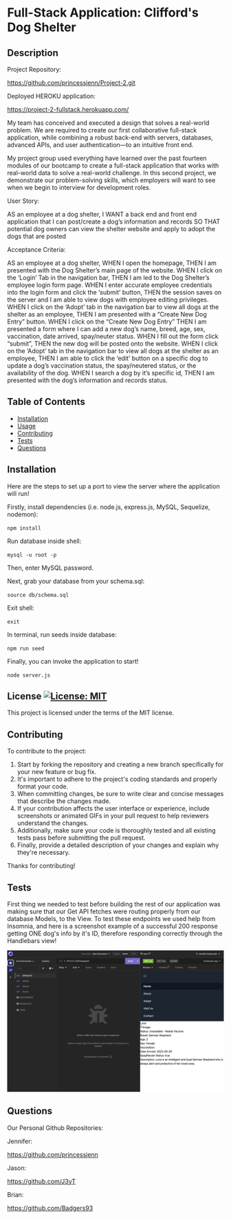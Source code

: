 # Full-Stack Application: Clifford's Dog Shelter

## Description

Project Repository:

 https://github.com/princessjenn/Project-2.git

Deployed HEROKU application:

 https://project-2-fullstack.herokuapp.com/

My team has conceived and executed a design that solves a real-world problem. We are required to create our first collaborative full-stack application, while combining a robust back-end with servers, databases, advanced APIs, and user authentication—to an intuitive front end.

My project group used everything have learned over the past fourteen modules of our bootcamp to create a full-stack application that works with real-world data to solve a real-world challenge. In this second project, we demonstrate our problem-solving skills, which employers will want to see when we begin to interview for development roles.

User Story:

AS an employee at a dog shelter,
I WANT a back end and front end application that I can post/create a dog’s information and records
SO THAT potential dog owners can view the shelter website and apply to adopt the dogs that are posted


Acceptance Criteria:

AS an employee at a dog shelter,
WHEN I open the homepage,
THEN I am presented with the Dog Shelter’s main page of the website.
WHEN I click on the ‘Login’ Tab in the navigation bar,
THEN I am led to the Dog Shelter’s employee login form page.
WHEN I enter accurate employee credentials into the login form and click the ‘submit’ button,
THEN the session saves on the server and I am able to view dogs with employee editing privileges.
WHEN I click on the ‘Adopt’ tab in the navigation bar to view all dogs at the shelter as an employee,
THEN I am presented with a “Create New Dog Entry” button.
WHEN I click on the “Create New Dog Entry”
THEN I am presented a form where I can add a new dog’s name, breed, age, sex, vaccination, date arrived, spay/neuter status.
WHEN I fill out the form click “submit”,
THEN the new dog will be posted onto the website.
WHEN I click on the ‘Adopt’ tab in the navigation bar to view all dogs at the shelter as an employee,
THEN I am able to click the ‘edit’ button on a specific dog to update a dog’s vaccination status, the spay/neutered status, or the availability of the dog.
WHEN I search a dog by it’s specific id, 
THEN I am presented with the dog’s information and records status.


## Table of Contents

- [Installation](#installation)
- [Usage](#usage)
- [Contributing](#contributing)
- [Tests](#tests)
- [Questions](#questions)



## Installation

Here are the steps to set up a port to view the server where the application will run!

Firstly, install dependencies (i.e. node.js, express.js, MySQL, Sequelize, nodemon):

`npm install`

Run database inside shell:

`mysql -u root -p`

Then, enter MySQL password.

Next, grab your database from your schema.sql:

`source db/schema.sql`

Exit shell:

`exit`

In terminal, run seeds inside database:

`npm run seed`

Finally, you can invoke the application to start!

`node server.js`


## License [![License: MIT](https://img.shields.io/badge/License-MIT-yellow.svg)](https://opensource.org/licenses/MIT)

This project is licensed under the terms of the MIT license.


## Contributing

To contribute to the project: 

1. Start by forking the repository and creating a new branch specifically for your new feature or bug fix.
2. It's important to adhere to the project's coding standards and properly format your code.
3. When committing changes, be sure to write clear and concise messages that describe the changes made.
4. If your contribution affects the user interface or experience, include screenshots or animated GIFs in your pull request to help reviewers understand the changes. 
5. Additionally, make sure your code is thoroughly tested and all existing tests pass before submitting the pull request.
6. Finally, provide a detailed description of your changes and explain why they're necessary.

Thanks for contributing! 

## Tests

First thing we needed to test before building the rest of our application was making sure that our Get API fetches were routing properly from our database Models, to the View. To test these endpoints we used help from Insomnia, and here is a screenshot example of a successful 200 response getting ONE dog's info by it's ID, therefore responding correctly through the Handlebars view!

![DogID Endpoint Test](testing_id_endpoint_Project2.png)




## Questions

Our Personal Github Repositories:

Jennifer:

https://github.com/princessjenn

Jason:

https://github.com/J3yT

Brian:

https://github.com/Badgers93